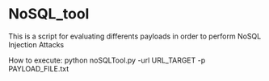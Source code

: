 # NoSQL_tool
This is a script for evaluating differents payloads in order to perform NoSQL Injection Attacks

How to execute:
python noSQLTool.py -url URL_TARGET -p PAYLOAD_FILE.txt
